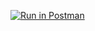 [![Run in Postman](https://run.pstmn.io/button.svg)](https://app.getpostman.com/run-collection/f74e2eb9072409f67438)